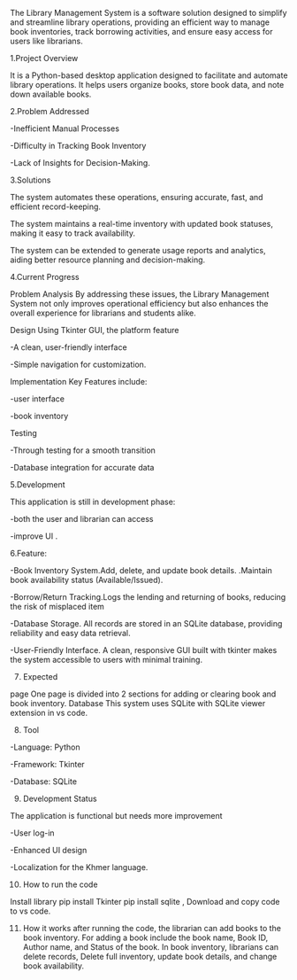  The Library Management System is a software solution designed to simplify and streamline library operations, providing an efficient way to manage book inventories, track borrowing activities, and ensure easy access for users like librarians.

      
1.Project Overview

 It is a Python-based desktop application designed to facilitate and automate library operations. It helps users organize books, store book data, and note down available books. 

 
2.Problem Addressed

-Inefficient Manual Processes 

-Difficulty in Tracking Book Inventory 

-Lack of Insights for Decision-Making.


3.Solutions

The system automates these operations, ensuring accurate, fast, and efficient record-keeping.

The system maintains a real-time inventory with updated book statuses, making it easy to track availability.

The system can be extended to generate usage reports and analytics, aiding better resource planning and decision-making. 



4.Current Progress

Problem Analysis By addressing these issues, the Library Management System not only improves operational efficiency but also enhances the overall experience for librarians and students alike.

Design Using Tkinter GUI, the platform feature

-A clean, user-friendly interface

-Simple navigation for customization.

Implementation Key Features include:

-user interface

-book inventory

Testing

-Through testing for a smooth transition

-Database integration for accurate data


5.Development

 This application is still in development phase:
 
 -both the user and librarian can access
 
 -improve UI .

 
6.Feature:

 -Book Inventory System.Add, delete, and update book details. .Maintain book availability status (Available/Issued).
 
 -Borrow/Return Tracking.Logs the lending and returning of books, reducing the risk of misplaced item
 
 -Database Storage. All records are stored in an SQLite database, providing reliability and easy data retrieval.
 
 -User-Friendly Interface. A clean, responsive GUI built with tkinter makes the system accessible to users with minimal training.


7. Expected
   
  page One page is divided into 2 sections for adding or clearing book and book inventory. Database This system uses SQLite with SQLite viewer extension in vs code.


8. Tool
   
-Language: Python

-Framework: Tkinter 

-Database: SQLite


9. Development Status

The application is functional but needs more improvement

 -User log-in
 
-Enhanced UI design 

-Localization for the Khmer language.


10. How to run the code
    
 Install library pip install Tkinter pip install sqlite , Download and copy code to vs code.


11.  How it works after running the code, the librarian can add books to the book inventory. For adding a book include the book name, Book ID, Author name, and Status of the book. In book inventory, librarians can delete records, Delete full inventory, update book details, and change book availability.

